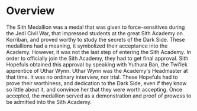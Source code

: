 # Overview

The Sith Medallion was a medal that was given to force-sensitives during the Jedi Civil War, that impressed students at the great Sith Academy on Korriban, and proved worthy to study the secrets of the Dark Side.
These medallions had a meaning, it symbolized their acceptance into the Academy.
However, it was not the last step of entering the Sith Academy.
In order to officially join the Sith Academy, they had to get final approval.
Sith Hopefuls obtained this approval by speaking with Yuthura Ban, the Twi'lek apprentice of Uthar Wynn.
Uthar Wynn was the Academy's Headmaster at that time.
It was no ordinary interview, nor trial.
These Hopefuls had to prove their worthiness, and dedication to the Dark Side, even if they know so little about it, and convince her that they were worth accepting.
Once accepted, the medallion served as a demonstration and proof of prowess to be admitted into the Sith Academy.
